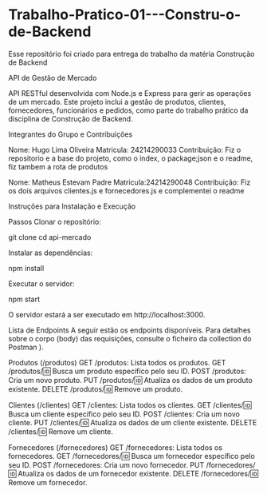 # Trabalho-Pratico-01---Constru-o-de-Backend
Esse repositório foi criado para entrega do trabalho da matéria Construção de Backend 


API de Gestão de Mercado

API RESTful desenvolvida com Node.js e Express para gerir as operações de um mercado. Este projeto inclui a gestão de produtos, clientes, fornecedores, funcionários e pedidos, como parte do trabalho prático da disciplina de Construção de Backend.

Integrantes do Grupo e Contribuições

Nome: Hugo Lima Oliveira
Matricula: 24214290033
Contribuição: Fiz o repositorio e a base do projeto, como o index, o package;json e o readme, fiz tambem a rota de produtos

Nome: Matheus Estevam Padre
Matricula:24214290048
Contribuição: Fiz os dois arquivos clientes.js e fornecedores.js e complementei o readme


Instruções para Instalação e Execução

Passos
Clonar o repositório:

git clone
cd api-mercado

Instalar as dependências:

npm install

Executar o servidor:

npm start

O servidor estará a ser executado em http://localhost:3000.

Lista de Endpoints
A seguir estão os endpoints disponíveis. Para detalhes sobre o corpo (body) das requisições, consulte o ficheiro da collection do Postman ).

Produtos (/produtos)
GET /produtos: Lista todos os produtos.
GET /produtos/:id: Busca um produto específico pelo seu ID.
POST /produtos: Cria um novo produto.
PUT /produtos/:id: Atualiza os dados de um produto existente.
DELETE /produtos/:id: Remove um produto.


Clientes (/clientes)
GET /clientes: Lista todos os clientes.
GET /clientes/:id: Busca um cliente específico pelo seu ID.
POST /clientes: Cria um novo cliente.
PUT /clientes/:id: Atualiza os dados de um cliente existente.
DELETE /clientes/:id: Remove um cliente.

Fornecedores (/fornecedores)
GET /fornecedores: Lista todos os fornecedores.
GET /fornecedores/:id: Busca um fornecedor específico pelo seu ID.
POST /fornecedores: Cria um novo fornecedor.
PUT /fornecedores/:id: Atualiza os dados de um fornecedor existente.
DELETE /fornecedores/:id: Remove um fornecedor.
